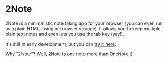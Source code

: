 # 2Note
2Note is a minimalistic note taking app for your browser (you can even run as a plain HTML, using in-browser storage). It allows you to keep multiple plain text notes and even lets you use the tab key (yay!).

It's still in early development, but you can [try it here](http://staudt.github.io/2note/).

Why "2Note"? Well, 2Note is one note more than OneNote ;)
